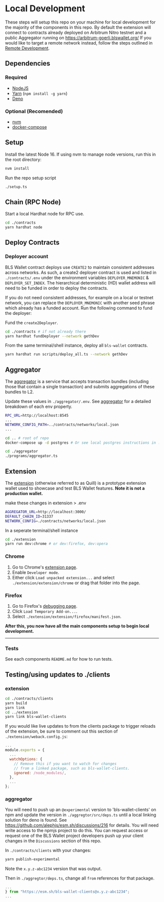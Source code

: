 # Local Development

These steps will setup this repo on your machine for local development for the majority of the components in this repo.
By default the extension will connect to contracts already deployed on Arbitrum Nitro testnet and a public Aggregator running on https://arbitrum-goerli.blswallet.org/
If you would like to target a remote network instead, follow the steps outlined in [Remote Development](./remote_development.md).

## Dependencies

### Required

-   [NodeJS](https://nodejs.org)
-   [Yarn](https://yarnpkg.com/getting-started/install) (`npm install -g yarn`)
-   [Deno](https://deno.land/#installation)

### Optional (Recomended)

-   [nvm](https://github.com/nvm-sh/nvm#installing-and-updating)
-   [docker-compose](https://docs.docker.com/compose/install/)

## Setup

Install the latest Node 16. If using nvm to manage node versions, run this in the root directory:

```sh
nvm install
```

Run the repo setup script

```sh
./setup.ts
```

## Chain (RPC Node)

Start a local Hardhat node for RPC use.

```sh
cd ./contracts
yarn hardhat node
```

## Deploy Contracts

### Deployer account

BLS Wallet contract deploys use `CREATE2` to maintain consistent addresses across networks. As such, a create2 deployer contract is used and listed in `./contracts/.env` under the environment variables `DEPLOYER_MNEMONIC` & `DEPLOYER_SET_INDEX`. The hierarchical deterministic (HD) wallet address will need to be funded in order to deploy the contracts.

If you do not need consistent addresses, for example on a local or testnet network, you can replace the `DEPLOYER_MNEMONIC` with another seed phrase which already has a funded account. Run the following command to fund the deployer:

Fund the `create2Deployer`.

```sh
cd ./contracts # if not already there
yarn hardhat fundDeployer --network gethDev
```

From the same terminal/shell instance, deploy all `bls-wallet` contracts.

```sh
yarn hardhat run scripts/deploy_all.ts --network gethDev
```

## Aggregator

The [aggregator](../aggregator/) is a service that accepts transaction bundles (including those that contain a single transaction) and submits aggregations of these bundles to L2.

Update these values in `./aggregator/.env`.
See [aggregator](../aggregator/README.md) for a detailed breakdown of each env property.

```sh
RPC_URL=http://localhost:8545
...
NETWORK_CONFIG_PATH=../contracts/networks/local.json
...
```

```sh
cd .. # root of repo
docker-compose up -d postgres # Or see local postgres instructions in ./aggregator/README.md#PostgreSQL
```

```sh
cd ./aggregator
./programs/aggregator.ts
```

## Extension

The [extension](../extension/) (otherwise referred to as Quill) is a prototype extension wallet used to showcase and test BLS Wallet features. **Note it is not a production wallet.**

make these changes in extension > .env

```sh
AGGREGATOR_URL=http://localhost:3000/
DEFAULT_CHAIN_ID=31337
NETWORK_CONFIG=./contracts/networks/local.json
```

In a seperate terminal/shell instance

```sh
cd ./extension
yarn run dev:chrome # or dev:firefox, dev:opera
```

### Chrome

1. Go to Chrome's [extension page](chrome://extensions).
2. Enable `Developer mode`.
3. Either click `Load unpacked extension...` and select `./extension/extension/chrome` or drag that folder into the page.

### Firefox

1. Go to Firefox's [debugging page](about:debugging#/runtime/this-firefox).
2. Click `Load Temporary Add-on...`.
3. Select `./extension/extension/firefox/manifest.json`.

**After this, you now have all the main components setup to begin local development.**

---

### Tests

See each components `README.md` for how to run tests.

## Testing/using updates to ./clients

### extension

```sh
cd ./contracts/clients
yarn build
yarn link
cd ../extension
yarn link bls-wallet-clients
```

If you would like live updates to from the clients package to trigger reloads of the extension, be sure to comment out this section of `./extension/weback.config.js`:

```javascript
...
module.exports = {
  ...
  watchOptions: {
    // Remove this if you want to watch for changes
    // from a linked package, such as bls-wallet-clients.
    ignored: /node_modules/,
  },
  ...
};
```

### aggregator

You will need to push up an `@experimental` version to 'bls-wallet-clients' on npm and update the version in `./aggregtor/src/deps.ts` until a local linking solution for deno is found. See https://github.com/alephjs/esm.sh/discussions/216 for details.
You will need write access to the npmjs project to do this. You can request access or request one of the BLS Wallet project developers push up your client changes in the `Discussions` section of this repo.

In `./contracts/clients` with your changes:

```sh
yarn publish-experimental
```

Note the `x.y.z-abc1234` version that was output.

Then in `./aggregtor/deps.ts`, change all `from` references for that package.

```typescript
...
} from "https://esm.sh/bls-wallet-clients@x.y.z-abc1234";
...
```
